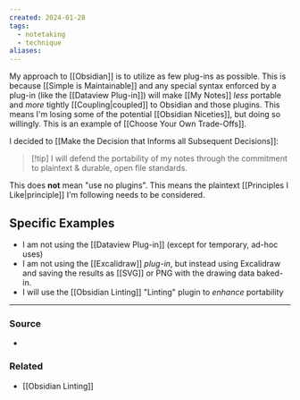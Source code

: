 ```yaml
---
created: 2024-01-28
tags:
  - notetaking
  - technique
aliases:
---
```

My approach to [[Obsidian]] is to utilize as few plug-ins as possible. This is because [[Simple is Maintainable]] and any special syntax enforced by a plug-in (like the [[Dataview Plug-in]]) will make [[My Notes]] *less* portable and *more* tightly [[Coupling|coupled]] to Obsidian and those plugins. This means I'm losing some of the potential [[Obsidian Niceties]], but doing so willingly. This is an example of [[Choose Your Own Trade-Offs]].

I decided to [[Make the Decision that Informs all Subsequent Decisions]]:
> [!tip] I will defend the portability of my notes through the commitment to plaintext & durable, open file standards.

This does **not** mean "use no plugins". This means the plaintext [[Principles I Like|principle]] I'm following needs to be considered. 

## Specific Examples
- I am not using the [[Dataview Plug-in]] (except for temporary, ad-hoc uses)
- I am not using the [[Excalidraw]] *plug-in*, but instead using Excalidraw and saving the results as [[SVG]] or PNG with the drawing data baked-in. 
- I will use the [[Obsidian Linting]] "Linting" plugin to *enhance* portability

---
### Source
- 

### Related
- [[Obsidian Linting]]